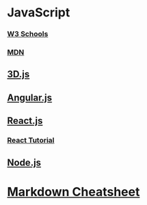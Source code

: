 # JavaScript

### [W3 Schools](http://www.w3schools.com/js/)
### [MDN](https://developer.mozilla.org/en-US/docs/Web/JavaScript)

## [3D.js](https://www.d3.io/)

## [Angular.js](https://angularjs.org/)

## [React.js](https://facebook.github.io/react/)
### [React Tutorial](https://facebook.github.io/react/tutorial/tutorial.html)

## [Node.js]()

# [Markdown Cheatsheet](./markdown-cheatsheet.md)
